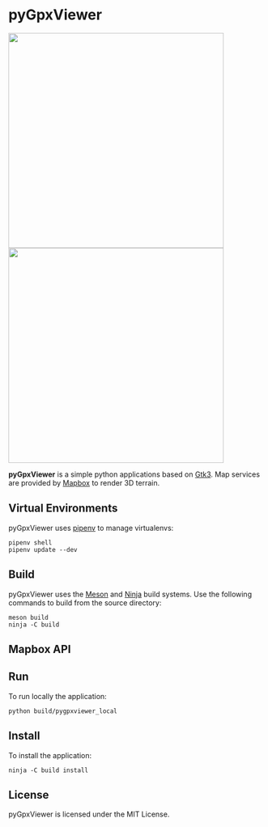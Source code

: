 # pyGpxViewer
<img src="../master/resources/app_window.png" width="425"/> <img src="../master/resources/app_window_details.png" width="425"/> 

**pyGpxViewer** is a simple python applications based on [Gtk3](https://www.gtk.org/). Map services are provided by [Mapbox](https://www.mapbox.com/) to render 3D terrain.

## Virtual Environments
pyGpxViewer uses [pipenv](https://pypi.org/project/pipenv/) to manage virtualenvs:

```
pipenv shell
pipenv update --dev
```

## Build
pyGpxViewer uses the [Meson](https://mesonbuild.com/) and [Ninja](https://ninja-build.org/) build systems. Use the following commands to build from the source directory:

```
meson build
ninja -C build
```

## Mapbox API


## Run
To run locally the application:

```
python build/pygpxviewer_local
```

## Install
To install the application:

```
ninja -C build install
```

## License
pyGpxViewer is licensed under the MIT License.
